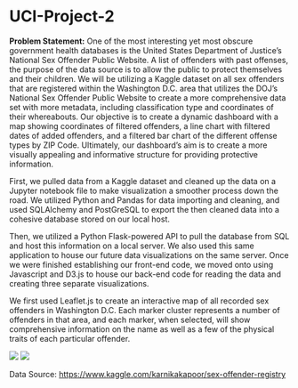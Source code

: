 # UCI-Project-2

**Problem Statement:**
  One of the most interesting yet most obscure government health databases is the United States Department of Justice’s National Sex Offender Public Website. A list of offenders with past offenses, the purpose of the data source is to allow the public to protect themselves and their children. We will be utilizing a Kaggle dataset on all sex offenders that are registered within the Washington D.C. area that utilizes the DOJ’s National Sex Offender Public Website to create a more comprehensive data set with more metadata, including classification type and coordinates of their whereabouts. Our objective is to create a dynamic dashboard with a map showing coordinates of filtered offenders, a line chart with filtered dates of added offenders, and a filtered bar chart of the different offense types by ZIP Code. Ultimately, our dashboard’s aim is to create a more visually appealing and informative structure for providing protective information.
 
 First, we pulled data from a Kaggle dataset and cleaned up the data on a Jupyter notebook file to make visualization a smoother process down the road. We utilized Python and Pandas for data importing and cleaning, and used SQLAlchemy and PostGreSQL to export the then cleaned data into a cohesive database stored on our local host.
 
 Then, we utilized a Python Flask-powered API to pull the database from SQL and host this information on a local server. We also used this same application to house our future data visualizations on the same server. Once we were finished establishing our front-end code, we moved onto using Javascript and D3.js to house our back-end code for reading the data and creating three separate visualizations.
 
 We first used Leaflet.js to create an interactive map of all recorded sex offenders in Washington D.C. Each marker cluster represents a number of offenders in that area, and each marker, when selected, will show comprehensive information on the name as well as a few of the physical traits of each particular offender.

![]('screenshots/map-clusters.png')
![]('screenshots/map-markers.png')

 
Data Source: https://www.kaggle.com/karnikakapoor/sex-offender-registry
